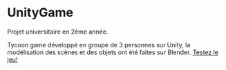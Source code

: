 # UnityGame

Projet universitaire en 2ème année. 

Tycoon game développé en groupe de 3 personnes sur Unity, la modélisation des scènes et des objets ont été faites sur Blender. 
<a href="https://celico.itch.io/become-a-shop-manager">Testez le jeu!</a>
